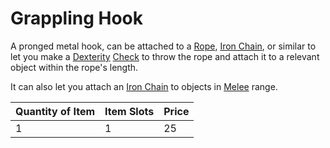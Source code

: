 # Grappling Hook

A pronged metal hook, can be attached to a [Rope](../50%20Coins/Rope%20—%2050%20feet.md), [Iron Chain](../50%20Coins/Iron%20Chain%20—%2010%20feet.md), or similar to let you make a [Dexterity](../../../Player%20Characters/The%20Ability%20Scores/Dexterity.md) [Check](../../../Game%20Procedures/Core%20Procedures/Check.md) to throw the rope and attach it to a relevant object within the rope's length.

It can also let you attach an [Iron Chain](../50%20Coins/Iron%20Chain%20—%2010%20feet.md) to objects in [Melee](../../../Game%20Procedures/Combat/Melee%20Attack.md) range.

| Quantity of Item | Item Slots | Price |
| ---------------- | ---------- | ----- |
| 1                | 1          | 25    |
